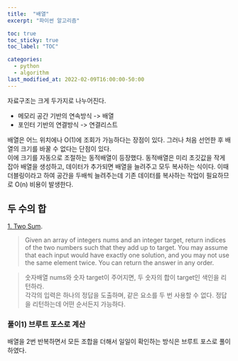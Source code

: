 ```yaml
---
title:  "배열"
excerpt: "파이썬 알고리즘"

toc: true
toc_sticky: true
toc_label: "TOC"

categories:
  - python
  - algorithm
last_modified_at: 2022-02-09T16:00:00-50:00
---
```


자료구조는 크게 두가지로 나누어진다.
* 메모리 공간 기반의 연속방식 -> 배열
* 포인터 기반의 연결방식 -> 연결리스트

배열은 어느 위치에나 O(1)에 조회가 가능하다는 장점이 있다. 그러나 처음 선언한 후 배열의 크기를 바꿀 수 없다는 단점이 있다.  
이에 크기를 자동으로 조절하는 동적배열이 등장했다. 동적배열은 미리 초깃값을 작게 잡아 배열을 생성하고, 데이터가 추가되면 배열을 늘려주고 모두 복사하는 식이다.  이때 더블링이라고 하여 공간을 두배씩 늘려주는데 기존 데이터를 복사하는 작업이 필요하므로 O(n) 비용이 발생한다.  

## 두 수의 합
[1. Two Sum](https://leetcode.com/problems/two-sum/).

> Given an array of integers nums and an integer target, return indices of the two numbers such that they add up to target.
> You may assume that each input would have exactly one solution, and you may not use the same element twice.
> You can return the answer in any order.

> 숫자배열 nums와 숫자 target이 주어지면, 두 숫자의 합이 target인 색인을 리턴하라.  
> 각각의 입력은 하나의 정답을 도출하며, 같은 요소를 두 번 사용할 수 없다.
> 정답을 리턴하는데 어떤 순서든지 가능하다.  

### 풀이1) 브루트 포스로 계산
<script src="https://gist.github.com/an-jiohh/562cfe641c02a0df490b267ae26882e1.js"></script>

배열을 2번 반복하면서 모든 조합을 더해서 일일이 확인하는 방식은 브루트 포스로 풀이하였다.  